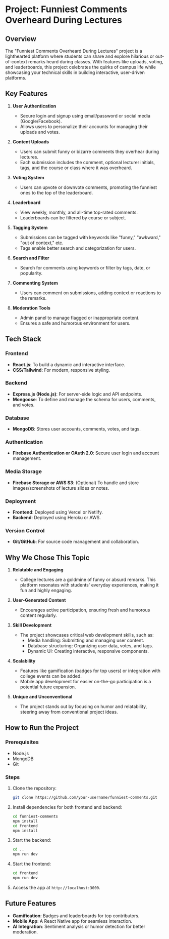 # **Project: Funniest Comments Overheard During Lectures**

## **Overview**
The "Funniest Comments Overheard During Lectures" project is a lighthearted platform where students can share and explore hilarious or out-of-context remarks heard during classes. With features like uploads, voting, and leaderboards, this project celebrates the quirks of campus life while showcasing your technical skills in building interactive, user-driven platforms.
   

## **Key Features**

1. **User Authentication**  
   - Secure login and signup using email/password or social media (Google/Facebook).  
   - Allows users to personalize their accounts for managing their uploads and votes.

2. **Content Uploads**  
   - Users can submit funny or bizarre comments they overhear during lectures.  
   - Each submission includes the comment, optional lecturer initials, tags, and the course or class where it was overheard.

3. **Voting System**  
   - Users can upvote or downvote comments, promoting the funniest ones to the top of the leaderboard.  

4. **Leaderboard**  
   - View weekly, monthly, and all-time top-rated comments.  
   - Leaderboards can be filtered by course or subject.  

5. **Tagging System**  
   - Submissions can be tagged with keywords like "funny," "awkward," "out of context," etc.  
   - Tags enable better search and categorization for users.

6. **Search and Filter**  
   - Search for comments using keywords or filter by tags, date, or popularity.  

7. **Commenting System**  
   - Users can comment on submissions, adding context or reactions to the remarks.

8. **Moderation Tools**  
   - Admin panel to manage flagged or inappropriate content.  
   - Ensures a safe and humorous environment for users.  


## **Tech Stack**

### **Frontend**  
- **React.js**: To build a dynamic and interactive interface.  
- **CSS/Tailwind**: For modern, responsive styling.  

### **Backend**  
- **Express.js (Node.js)**: For server-side logic and API endpoints.  
- **Mongoose**: To define and manage the schema for users, comments, and votes.

### **Database**  
- **MongoDB**: Stores user accounts, comments, votes, and tags.  

### **Authentication**  
- **Firebase Authentication or OAuth 2.0**: Secure user login and account management.

### **Media Storage**  
- **Firebase Storage or AWS S3**: (Optional) To handle and store images/screenshots of lecture slides or notes.

### **Deployment**  
- **Frontend**: Deployed using Vercel or Netlify.  
- **Backend**: Deployed using Heroku or AWS.  

### **Version Control**  
- **Git/GitHub**: For source code management and collaboration.


## **Why We Chose This Topic**

1. **Relatable and Engaging**  
   - College lectures are a goldmine of funny or absurd remarks. This platform resonates with students' everyday experiences, making it fun and highly engaging.

2. **User-Generated Content**  
   - Encourages active participation, ensuring fresh and humorous content regularly.

3. **Skill Development**  
   - The project showcases critical web development skills, such as:  
     - Media handling: Submitting and managing user content.  
     - Database structuring: Organizing user data, votes, and tags.  
     - Dynamic UI: Creating interactive, responsive components.  

4. **Scalability**  
   - Features like gamification (badges for top users) or integration with college events can be added.  
   - Mobile app development for easier on-the-go participation is a potential future expansion.  

5. **Unique and Unconventional**  
   - The project stands out by focusing on humor and relatability, steering away from conventional project ideas.


## **How to Run the Project**

### **Prerequisites**
- Node.js  
- MongoDB  
- Git  

### **Steps**
1. Clone the repository:  
   ```bash
   git clone https://github.com/your-username/funniest-comments.git
   ```
2. Install dependencies for both frontend and backend:  
   ```bash
   cd funniest-comments  
   npm install  
   cd frontend  
   npm install  
   ```
3. Start the backend:  
   ```bash
   cd ..  
   npm run dev  
   ```
4. Start the frontend:  
   ```bash
   cd frontend  
   npm run dev  
   ```
5. Access the app at `http://localhost:3000`.  


## **Future Features**
- **Gamification**: Badges and leaderboards for top contributors.  
- **Mobile App**: A React Native app for seamless interaction.  
- **AI Integration**: Sentiment analysis or humor detection for better moderation.  

  
